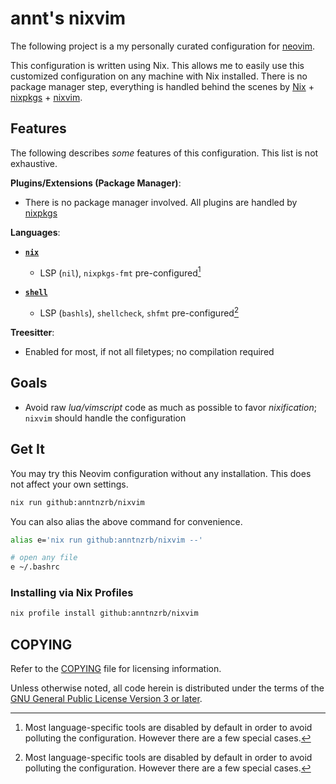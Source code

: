 # annt's nixvim

The following project is a my personally curated configuration for
[neovim](https://neovim.io).

This configuration is written using Nix. This allows me to easily use this
customized configuration on any machine with Nix installed.
There is no package manager step, everything is handled behind the scenes by
[Nix](https://nixos.org) +
[nixpkgs](https://search.nixos.org/packages?channel=unstable&type=packages&query=vimPlugins) +
[nixvim](https://github.com/nix-community/nixvim).

## Features

The following describes _some_ features of this configuration. This list is not
exhaustive.

**Plugins/Extensions (Package Manager)**:

- There is no package manager involved. All plugins are handled by
  [nixpkgs](https://search.nixos.org/packages?channel=unstable&type=packages&query=vimPlugins)

**Languages**:

- **[`nix`](./modules/langs/nix/default.nix)**

  - LSP (`nil`), `nixpkgs-fmt` pre-configured[^1]

- **[`shell`](./modules/langs/sh/default.nix)**
  - LSP (`bashls`), `shellcheck`, `shfmt` pre-configured[^1]

**Treesitter**:

- Enabled for most, if not all filetypes; no compilation required

[^1]:
    Most language-specific tools are disabled by default in order to avoid
    polluting the configuration. However there are a few special cases.

## Goals

- Avoid raw _lua/vimscript_ code as much as possible to favor _nixification_;
  `nixvim` should handle the configuration

## Get It

You may try this Neovim configuration without any installation. This does not
affect your own settings.

```sh
nix run github:anntnzrb/nixvim
```

You can also alias the above command for convenience.

```sh
alias e='nix run github:anntnzrb/nixvim --'

# open any file
e ~/.bashrc
```

### Installing via Nix Profiles

```sh
nix profile install github:anntnzrb/nixvim
```

## COPYING

Refer to the [COPYING](./COPYING) file for licensing information.

Unless otherwise noted, all code herein is distributed under the terms of the
[GNU General Public License Version 3 or later](https://www.gnu.org/licenses/gpl-3.0.en.html).
